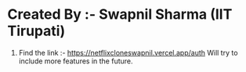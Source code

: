 # Created By :- Swapnil Sharma (IIT Tirupati)
1. Find the link :- https://netflixcloneswapnil.vercel.app/auth
Will try to include more features in the future.
